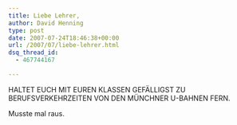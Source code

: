 ```yaml
---
title: Liebe Lehrer,
author: David Henning
type: post
date: 2007-07-24T18:46:38+00:00
url: /2007/07/liebe-lehrer.html
dsq_thread_id:
  - 467744167

---
```

HALTET EUCH MIT EUREN KLASSEN GEFÄLLIGST ZU BERUFSVERKEHRZEITEN VON DEN MÜNCHNER U-BAHNEN FERN.

Musste mal raus.